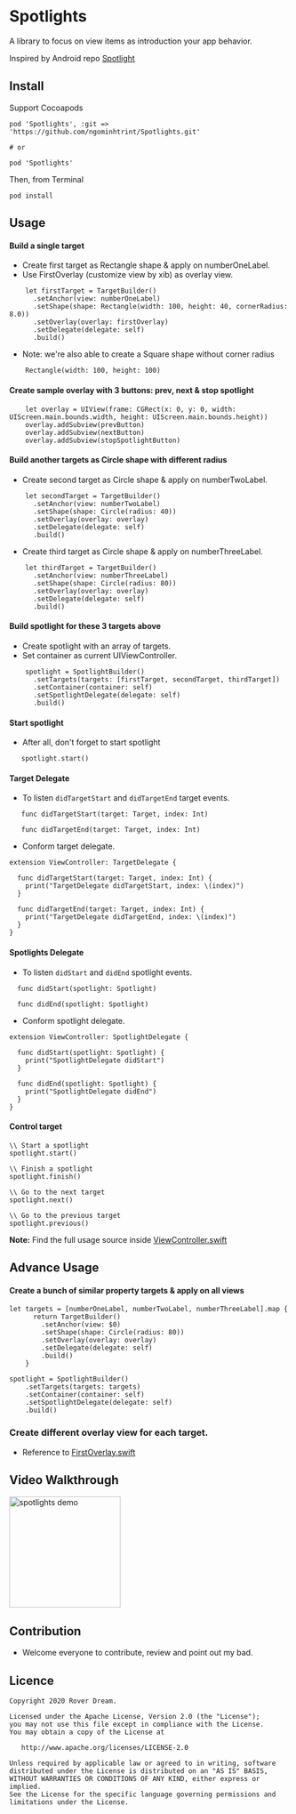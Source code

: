 # Spotlights
A library to focus on view items as introduction your app behavior.

Inspired by Android repo [Spotlight](https://github.com/TakuSemba/Spotlight)

## Install

Support Cocoapods

```
pod 'Spotlights', :git => 'https://github.com/ngominhtrint/Spotlights.git'

# or

pod 'Spotlights'
```

Then, from Terminal

```
pod install
```

## Usage

#### Build a single target

- Create first target as Rectangle shape & apply on numberOneLabel.
- Use FirstOverlay (customize view by xib) as overlay view.

```
    let firstTarget = TargetBuilder()
      .setAnchor(view: numberOneLabel)
      .setShape(shape: Rectangle(width: 100, height: 40, cornerRadius: 8.0))
      .setOverlay(overlay: firstOverlay)
      .setDelegate(delegate: self)
      .build()
```

- Note: we're also able to create a Square shape without corner radius

```
    Rectangle(width: 100, height: 100)
```

#### Create sample overlay with 3 buttons: prev, next & stop spotlight

```
    let overlay = UIView(frame: CGRect(x: 0, y: 0, width: UIScreen.main.bounds.width, height: UIScreen.main.bounds.height))
    overlay.addSubview(prevButton)
    overlay.addSubview(nextButton)
    overlay.addSubview(stopSpotlightButton)
```

#### Build another targets as Circle shape with different radius

- Create second target as Circle shape & apply on numberTwoLabel.

```
    let secondTarget = TargetBuilder()
      .setAnchor(view: numberTwoLabel)
      .setShape(shape: Circle(radius: 40))
      .setOverlay(overlay: overlay)
      .setDelegate(delegate: self)
      .build()
```

- Create third target as Circle shape & apply on numberThreeLabel.

```
    let thirdTarget = TargetBuilder()
      .setAnchor(view: numberThreeLabel)
      .setShape(shape: Circle(radius: 80))
      .setOverlay(overlay: overlay)
      .setDelegate(delegate: self)
      .build()
```

#### Build spotlight for these 3 targets above

- Create spotlight with an array of targets.
- Set container as current UIViewController.

```
    spotlight = SpotlightBuilder()
      .setTargets(targets: [firstTarget, secondTarget, thirdTarget])
      .setContainer(container: self)
      .setSpotlightDelegate(delegate: self)
      .build()

```

#### Start spotlight

 - After all, don't forget to start spotlight

```
   spotlight.start()
```

#### Target Delegate

- To listen `didTargetStart` and `didTargetEnd` target events.

```
   func didTargetStart(target: Target, index: Int)
  
   func didTargetEnd(target: Target, index: Int)
```

- Conform target delegate.

```
extension ViewController: TargetDelegate {
  
  func didTargetStart(target: Target, index: Int) {
    print("TargetDelegate didTargetStart, index: \(index)")
  }
  
  func didTargetEnd(target: Target, index: Int) {
    print("TargetDelegate didTargetEnd, index: \(index)")
  }
}
```

#### Spotlights Delegate

- To listen `didStart` and `didEnd` spotlight events.

```
  func didStart(spotlight: Spotlight)
  
  func didEnd(spotlight: Spotlight)
```

- Conform spotlight delegate.

```
extension ViewController: SpotlightDelegate {
  
  func didStart(spotlight: Spotlight) {
    print("SpotlightDelegate didStart")
  }
  
  func didEnd(spotlight: Spotlight) {
    print("SpotlightDelegate didEnd")
  }
}
```

#### Control target

```
\\ Start a spotlight
spotlight.start()

\\ Finish a spotlight
spotlight.finish()

\\ Go to the next target
spotlight.next()

\\ Go to the previous target
spotlight.previous()

```

**Note:** Find the full usage source inside [ViewController.swift](https://github.com/ngominhtrint/Spotlights/blob/master/SpotlightsDemo/ViewController.swift)

## Advance Usage

#### Create a bunch of similar property targets & apply on all views

```
let targets = [numberOneLabel, numberTwoLabel, numberThreeLabel].map {
      return TargetBuilder()
        .setAnchor(view: $0)
        .setShape(shape: Circle(radius: 80))
        .setOverlay(overlay: overlay)
        .setDelegate(delegate: self)
        .build()
    }

spotlight = SpotlightBuilder()
    .setTargets(targets: targets)
    .setContainer(container: self)
    .setSpotlightDelegate(delegate: self)
    .build()
```

### Create different overlay view for each target.

- Reference to [FirstOverlay.swift](https://github.com/ngominhtrint/Spotlights/blob/master/SpotlightsDemo/FirstOverlay.swift)

## Video Walkthrough

<img src="media/spotlights.mov" alt="spotlights demo" style="width:200px;"/>

## Contribution

- Welcome everyone to contribute, review and point out my bad. 

## Licence

```
Copyright 2020 Rover Dream.

Licensed under the Apache License, Version 2.0 (the "License");
you may not use this file except in compliance with the License.
You may obtain a copy of the License at

   http://www.apache.org/licenses/LICENSE-2.0

Unless required by applicable law or agreed to in writing, software
distributed under the License is distributed on an "AS IS" BASIS,
WITHOUT WARRANTIES OR CONDITIONS OF ANY KIND, either express or implied.
See the License for the specific language governing permissions and
limitations under the License.
```
